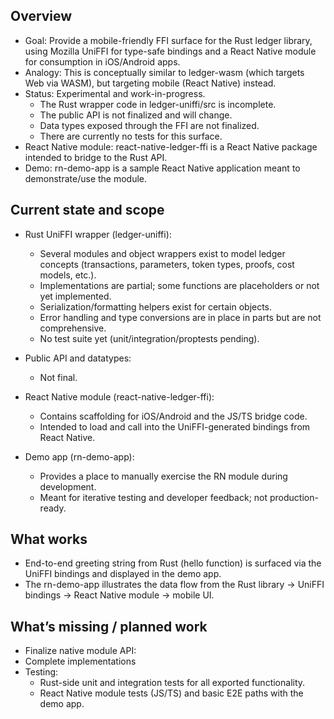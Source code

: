 
## Overview

- Goal: Provide a mobile-friendly FFI surface for the Rust ledger library, using Mozilla UniFFI for type-safe bindings and a React Native module for consumption in iOS/Android apps.
- Analogy: This is conceptually similar to ledger-wasm (which targets Web via WASM), but targeting mobile (React Native) instead.
- Status: Experimental and work-in-progress.
    - The Rust wrapper code in ledger-uniffi/src is incomplete.
    - The public API is not finalized and will change.
    - Data types exposed through the FFI are not finalized.
    - There are currently no tests for this surface.
- React Native module: react-native-ledger-ffi is a React Native package intended to bridge to the Rust API.
- Demo: rn-demo-app is a sample React Native application meant to demonstrate/use the module.


## Current state and scope

- Rust UniFFI wrapper (ledger-uniffi):
    - Several modules and object wrappers exist to model ledger concepts (transactions, parameters, token types, proofs, cost models, etc.).
    - Implementations are partial; some functions are placeholders or not yet implemented.
    - Serialization/formatting helpers exist for certain objects.
    - Error handling and type conversions are in place in parts but are not comprehensive.
    - No test suite yet (unit/integration/proptests pending).

- Public API and datatypes:
    - Not final.

- React Native module (react-native-ledger-ffi):
    - Contains scaffolding for iOS/Android and the JS/TS bridge code.
    - Intended to load and call into the UniFFI-generated bindings from React Native.

- Demo app (rn-demo-app):
    - Provides a place to manually exercise the RN module during development.
    - Meant for iterative testing and developer feedback; not production-ready.

## What works

- End-to-end greeting string from Rust (hello function) is surfaced via the UniFFI bindings and displayed in the demo app.
- The rn-demo-app illustrates the data flow from the Rust library -> UniFFI bindings -> React Native module -> mobile UI.

## What’s missing / planned work

- Finalize native module API:
- Complete implementations
- Testing:
    - Rust-side unit and integration tests for all exported functionality.
    - React Native module tests (JS/TS) and basic E2E paths with the demo app.
